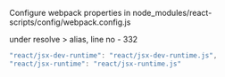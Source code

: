 
Configure webpack properties in node_modules/react-scripts/config/webpack.config.js

under resolve > alias, line no  - 332

```js
"react/jsx-dev-runtime": "react/jsx-dev-runtime.js",
"react/jsx-runtime": "react/jsx-runtime.js"
```

